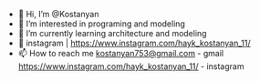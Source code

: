 - 👋 Hi, I’m @Kostanyan
- 👀 I’m interested in programing and modeling
- 🌱 I’m currently learning architecture and modeling
- 💞️ instagram | https://www.instagram.com/hayk_kostanyan_11/
- 📫 How to reach me kostanyan753@gmail.com - gmail
                      https://www.instagram.com/hayk_kostanyan_11/ - instagram

<!---
Kostanyan/Kostanyan is a ✨ special ✨ repository because its `README.md` (this file) appears on your GitHub profile.
You can click the Preview link to take a look at your changes.
--->
